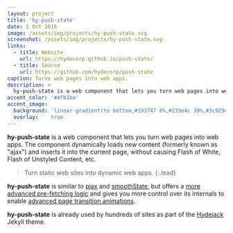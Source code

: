 ```yaml
---
layout: project
title: 'hy-push-state'
date: 5 Oct 2016
image: /assets/img/projects/hy-push-state.svg
screenshot: /assets/img/projects/hy-push-state.svg
links:
  - title: Website
    url: https://hydecorp.github.io/push-state/
  - title: Source
    url: https://github.com/hydecorp/push-state
caption: Turns web pages into web apps.
description: >
  hy-push-state is a web component that lets you turn web pages into web apps.
accent_color: '#4fb1ba'
accent_image:
  background: 'linear-gradient(to bottom,#193747 0%,#233e4c 30%,#3c929e 50%,#d5d5d4 70%,#cdccc8 100%)'
  overlay:    true
---
```


**hy-push-state** is a web component that lets you turn web pages into web apps. The component dynamically loads new content (formerly known as "ajax") and inserts it into the current page, without causing Flash of White, Flash of Unstyled Content, etc.

> Turn static web sites into dynamic web apps.
{:.lead}

**hy-push-state** is similar to [pjax] and [smoothState], but offers a [more advanced pre-fetching logic][pref] and gives you more control over its internals to enable [advanced page transition animations][anim].

**hy-push-state** is already used by hundreds of sites as part of the [Hydejack] Jekyll theme.

[pref]: https://hydecorp.github.io/hy-push-state/#page-prefetching
[anim]: https://hydecorp.github.io/hy-push-state/#advanced-animations

[pjax]: https://github.com/defunkt/jquery-pjax
[smoothstate]: https://github.com/miguel-perez/smoothState.js
[rxjs]: https://github.com/ReactiveX/rxjs
[hydejack]: ../README.md

